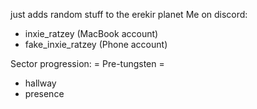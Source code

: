 just adds random stuff to the erekir planet
Me on discord: 
- inxie_ratzey (MacBook account)
- fake_inxie_ratzey (Phone account)

Sector progression:
= Pre-tungsten =
- hallway
- presence
